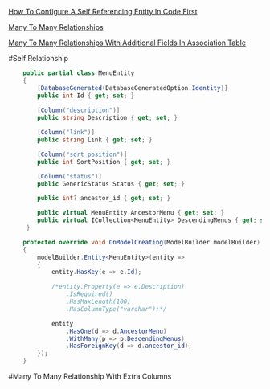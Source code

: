 [How To Configure A Self Referencing Entity In Code First](https://roland.kierkels.net/c-asp-net/how-to-configure-a-self-referencing-entity-in-code-first/)

[Many To Many Relationships](https://adrianscorner.wordpress.com/2014/04/04/designing-a-many-to-many-relationship-with-additional-fields-using-entity-framework/)

[Many To Many Relationships With Additional Fields In Association Table](https://stackoverflow.com/questions/7050404/create-code-first-many-to-many-with-additional-fields-in-association-table)

[]()
[]()
[]()
[]()


#Self Relationship

```cs
    public partial class MenuEntity
    {
		[DatabaseGenerated(DatabaseGeneratedOption.Identity)]
        public int Id { get; set; }
		
        [Column("description")]
        public string Description { get; set; }

        [Column("link")]
        public string Link { get; set; }

        [Column("sort_position")]
        public int SortPosition { get; set; }

        [Column("status")]
        public GenericStatus Status { get; set; }

        public int? ancestor_id { get; set; }

        public virtual MenuEntity AncestorMenu { get; set; }
        public virtual ICollection<MenuEntity> DescendingMenus { get; set; }
     }

    protected override void OnModelCreating(ModelBuilder modelBuilder)
    {
        modelBuilder.Entity<MenuEntity>(entity =>
        {
            entity.HasKey(e => e.Id);

            /*entity.Property(e => e.Description)
                .IsRequired()
                .HasMaxLength(100)
                .HasColumnType("varchar");*/

            entity
				.HasOne(d => d.AncestorMenu)
				.WithMany(p => p.DescendingMenus)
				.HasForeignKey(d => d.ancestor_id);
        });
    }

```	

#Many To Many Relationship With Extra Columns